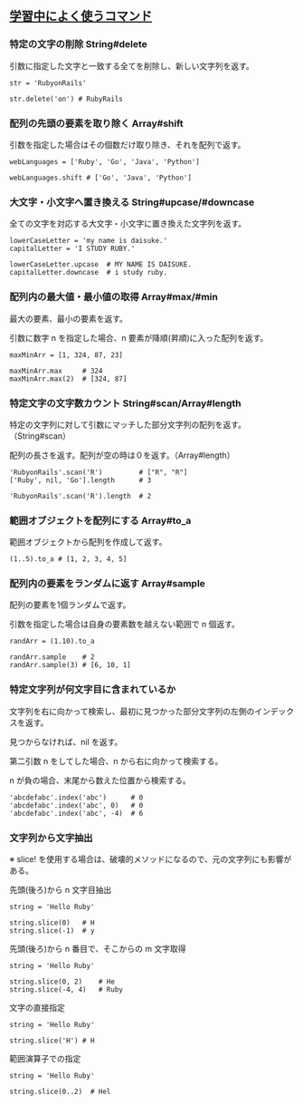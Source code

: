 ## [学習中によく使うコマンド](https://github.com/DaisukeKarasawa/command/blob/master/ruby_command/command.rb)

### 特定の文字の削除 String#delete

引数に指定した文字と一致する全てを削除し、新しい文字列を返す。
```
str = 'RubyonRails'

str.delete('on') # RubyRails
```

### 配列の先頭の要素を取り除く Array#shift

引数を指定した場合はその個数だけ取り除き、それを配列で返す。
```
webLanguages = ['Ruby', 'Go', 'Java', 'Python']

webLanguages.shift # ['Go', 'Java', 'Python']
```

### 大文字・小文字へ置き換える String#upcase/#downcase

全ての文字を対応する大文字・小文字に置き換えた文字列を返す。
```
lowerCaseLetter = 'my name is daisuke.'
capitalLetter = 'I STUDY RUBY.'

lowerCaseLetter.upcase  # MY NAME IS DAISUKE.
capitalLetter.downcase  # i study ruby.
```

### 配列内の最大値・最小値の取得 Array#max/#min

最大の要素、最小の要素を返す。

引数に数字 n を指定した場合、n 要素が降順(昇順)に入った配列を返す。
```
maxMinArr = [1, 324, 87, 23]

maxMinArr.max     # 324
maxMinArr.max(2)  # [324, 87]
```

### 特定文字の文字数カウント String#scan/Array#length

特定の文字列に対して引数にマッチした部分文字列の配列を返す。（String#scan）

配列の長さを返す。配列が空の時は０を返す。（Array#length）
```
'RubyonRails'.scan('R')         # ["R", "R"]
['Ruby', nil, 'Go'].length      # 3

'RubyonRails'.scan('R').length  # 2
```

### 範囲オブジェクトを配列にする Array#to_a

範囲オブジェクトから配列を作成して返す。
```
(1..5).to_a # [1, 2, 3, 4, 5]
```

### 配列内の要素をランダムに返す Array#sample

配列の要素を1個ランダムで返す。

引数を指定した場合は自身の要素数を越えない範囲で n 個返す。
```
randArr = (1.10).to_a

randArr.sample    # 2
randArr.sample(3) # [6, 10, 1]
```

### 特定文字列が何文字目に含まれているか

文字列を右に向かって検索し、最初に見つかった部分文字列の左側のインデックスを返す。

見つからなければ、nil を返す。

第二引数 n をしてした場合、n から右に向かって検索する。

n が負の場合、末尾から数えた位置から検索する。
```
'abcdefabc'.index('abc')      # 0
'abcdefabc'.index('abc', 0)   # 0
'abcdefabc'.index('abc', -4)  # 6
```

### 文字列から文字抽出 

※ slice! を使用する場合は、破壊的メソッドになるので、元の文字列にも影響がある。

先頭(後ろ)から n 文字目抽出
```
string = 'Hello Ruby'

string.slice(0)   # H
string.slice(-1)  # y
```
先頭(後ろ)から n 番目で、そこからの m 文字取得
```
string = 'Hello Ruby'

string.slice(0, 2)    # He
string.slice(-4, 4)   # Ruby
```
文字の直接指定
```
string = 'Hello Ruby'

string.slice('H') # H
```
範囲演算子での指定
```
string = 'Hello Ruby'

string.slice(0..2)  # Hel
```
